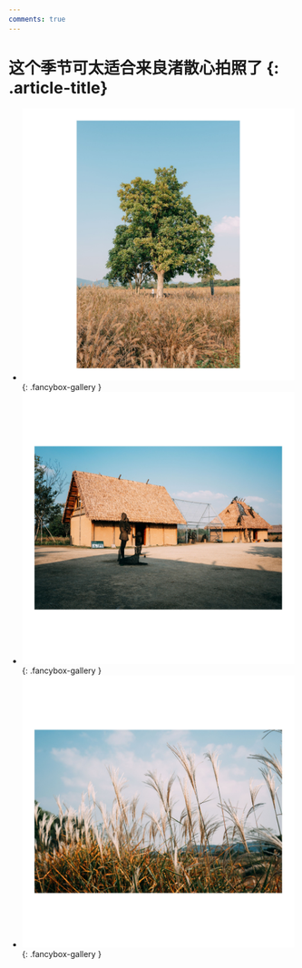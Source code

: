 ```yaml
---
comments: true
---
```


# 这个季节可太适合来良渚散心拍照了 {: .article-title}

<div class="grid cards" markdown>

- [![img](354f250e-7365-40a7-815f-bebed4ea4323.jpg)](354f250e-7365-40a7-815f-bebed4ea4323.jpg){: .fancybox-gallery }
- [![img](8458147a-3f45-4a3c-aa9d-ccdd7c656792.jpg)](8458147a-3f45-4a3c-aa9d-ccdd7c656792.jpg){: .fancybox-gallery }
- [![img](3066eafb-6116-4e4f-ad1e-cf426a0f76c3.jpg)](3066eafb-6116-4e4f-ad1e-cf426a0f76c3.jpg){: .fancybox-gallery }


</div>